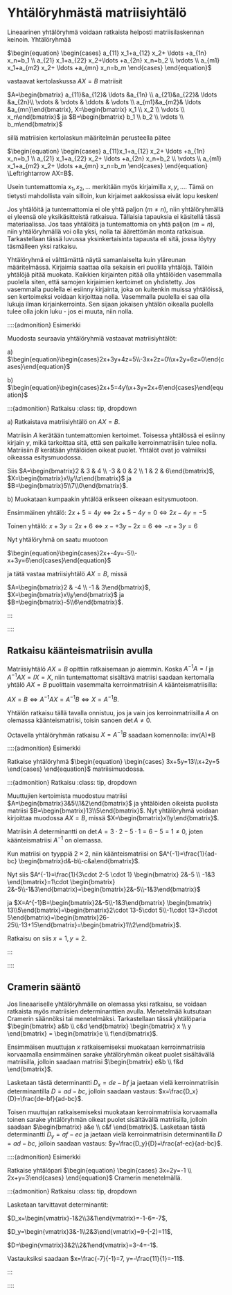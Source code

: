 # Yhtälöryhmästä matriisiyhtälö

Lineaarinen yhtälöryhmä voidaan ratkaista helposti matriisilaskennan keinoin. Yhtälöryhmää 

$\begin{equation} \begin{cases}
a_{11} x_1+a_{12} x_2+ \ldots +a_{1n} x_n=b_1 \\
a_{21} x_1+a_{22} x_2+\ldots +a_{2n} x_n=b_2 \\
\vdots \\
a_{m1} x_1+a_{m2} x_2+ \ldots +a_{mn} x_n=b_m \end{cases} \end{equation}$

vastaavat kertolaskussa $AX=B$ matriisit

$A=\begin{bmatrix} a_{11}&a_{12}& \ldots &a_{1n} \\ a_{21}&a_{22}& \ldots &a_{2n}\\ \vdots & \vdots & \ddots & \vdots \\ a_{m1}&a_{m2}& \ldots &a_{mn}\end{bmatrix}, X=\begin{bmatrix} x_1 \\ x_2 \\ \vdots \\ x_n\end{bmatrix}$ ja $B=\begin{bmatrix} b_1 \\ b_2 \\ \vdots \\ b_m\end{bmatrix}$

sillä matriisien kertolaskun määritelmän perusteella pätee 

$\begin{equation} \begin{cases}
a_{11}x_1+a_{12} x_2+ \ldots +a_{1n} x_n=b_1 \\ a_{21} x_1+a_{22} x_2+ \ldots +a_{2n} x_n=b_2 \\ \vdots \\ a_{m1} x_1+a_{m2} x_2+ \ldots +a_{mn} x_n=b_m \end{cases} \end{equation} \Leftrightarrow AX=B$.

Usein tuntemattomia $x_1, x_2, \dots$ merkitään myös kirjaimilla $x, y, \dots$. Tämä on tietysti mahdollista vain silloin, kun kirjaimet aakkosissa eivät lopu kesken! 

Jos yhtälöitä ja tuntemattomia ei ole yhtä paljon ($m\neq n$), niin yhtälöryhmällä ei yleensä ole yksikäsitteistä ratkaisua. Tällaisia tapauksia ei käsitellä tässä materiaalissa. Jos taas yhtälöitä ja tuntemattomia on yhtä paljon ($m=n$), niin yhtälöryhmällä voi olla yksi, nolla tai äärettömän monta ratkaisua. Tarkastellaan tässä luvussa yksinkertaisinta tapausta eli sitä, jossa löytyy täsmälleen yksi ratkaisu.

Yhtälöryhmä ei välttämättä näytä samanlaiselta kuin yläreunan määritelmässä. Kirjaimia saattaa olla sekaisin eri puolilla yhtälöjä. Tällöin yhtälöjä pitää muokata. Kaikkien kirjainten pitää olla yhtälöiden vasemmalla puolella siten, että samojen kirjaimien kertoimet on yhdistetty. Jos vasemmalla puolella ei esiinny kirjainta, joka on kuitenkin muissa yhtälöissä, sen kertoimeksi voidaan kirjoittaa nolla. Vasemmalla puolella ei saa olla lukuja ilman kirjainkerrointa. Sen sijaan jokaisen yhtälön oikealla puolella tulee olla jokin luku - jos ei muuta, niin nolla.

::::{admonition} Esimerkki

Muodosta seuraavia yhtälöryhmiä vastaavat matriisiyhtälöt:

a) $\begin{equation}\begin{cases}2x+3y+4z=5\\-3x+2z=0\\x+2y+6z=0\end{cases}\end{equation}$

b) $\begin{equation}\begin{cases}2x+5=4y\\x+3y=2x+6\end{cases}\end{equation}$

:::{admonition} Ratkaisu
:class: tip, dropdown

a) Ratkaistava matriisiyhtälö on $AX=B$.

Matriisin $A$ kerätään tuntemattomien kertoimet. Toisessa yhtälössä ei esiinny kirjain $y$, mikä tarkoittaa sitä, että sen paikalle kerroinmatriisiin tulee nolla. Matriisiin $B$ kerätään yhtälöiden oikeat puolet. Yhtälöt ovat jo valmiiksi oikeassa esitysmuodossa.

Siis $A=\begin{bmatrix}2 & 3 & 4 \\ -3 & 0 & 2 \\ 1 & 2 & 6\end{bmatrix}$, $X=\begin{bmatrix}x\\y\\z\end{bmatrix}$ ja $B=\begin{bmatrix}5\\7\\0\end{bmatrix}$.

b) Muokataan kumpaakin yhtälöä erikseen oikeaan esitysmuotoon.

Ensimmäinen yhtälö: $2x+5=4y \Leftrightarrow 2x+5-4y=0 \Leftrightarrow 2x-4y=-5$

Toinen yhtälö: $x+3y=2x+6 \Leftrightarrow x-+3y-2x=6 \Leftrightarrow -x+3y=6$

Nyt yhtälöryhmä on saatu muotoon

$\begin{equation}\begin{cases}2x+-4y=-5\\-x+3y=6\end{cases}\end{equation}$

ja tätä vastaa matriisiyhtälö $AX=B$, missä

$A=\begin{bmatrix}2 & -4 \\ -1 & 3\end{bmatrix}$, $X=\begin{bmatrix}x\\y\end{bmatrix}$ ja $B=\begin{bmatrix}-5\\6\end{bmatrix}$.

:::

::::

## Ratkaisu käänteismatriisin avulla


Matriisiyhtälö $AX=B$ opittiin ratkaisemaan jo aiemmin. Koska $A^{-1}A=I$ ja $A^{-1}AX=IX=X$, niin tuntemattomat sisältävä matriisi saadaan kertomalla yhtälö $AX=B$ puolittain vasemmalta kerroinmatriisin $A$ käänteismatriisilla:

$AX=B \Leftrightarrow A^{-1}AX=A^{-1}B \Leftrightarrow X=A^{-1}B$.

Yhtälön ratkaisu tällä tavalla onnistuu, jos ja vain jos kerroinmatriisilla $A$ on olemassa käänteismatriisi, toisin sanoen $\det{A} \neq 0$.

Octavella yhtälöryhmän ratkaisu $X=A^{-1}B$ saadaan komennolla: inv(A)\*B

::::{admonition} Esimerkki 

Ratkaise yhtälöryhmä $\begin{equation} \begin{cases} 3x+5y=13\\x+2y=5 \end{cases} \end{equation}$ matriisimuodossa.

:::{admonition} Ratkaisu
:class: tip, dropdown

Muuttujien kertoimista muodostuu matriisi $A=\begin{bmatrix}3&5\\1&2\end{bmatrix}$ ja yhtälöiden oikeista puolista matriisi $B=\begin{bmatrix}13\\5\end{bmatrix}$. Nyt yhtälöryhmä voidaan kirjoittaa muodossa $AX=B$, missä $X=\begin{bmatrix}x\\y\end{bmatrix}$.

Matriisin $A$ determinantti on $\det{A}=3\cdot 2-5\cdot 1=6-5=1\neq 0$, joten käänteismatriisi $A^{-1}$ on olemassa.

Kun matriisi on tyyppiä $2\times 2$, niin käänteismatriisi on $A^{-1}=\frac{1}{ad-bc} \begin{bmatrix}d&-b\\-c&a\end{bmatrix}$. 

Nyt siis $A^{-1}=\frac{1}{3\cdot 2-5 \cdot 1} \begin{bmatrix} 2&-5 \\ -1&3 \end{bmatrix}=1\cdot \begin{bmatrix} 2&-5\\-1&3\end{bmatrix}=\begin{bmatrix}2&-5\\-1&3\end{bmatrix}$

ja $X=A^{-1}B=\begin{bmatrix}2&-5\\-1&3\end{bmatrix} \begin{bmatrix} 13\\5\end{bmatrix}=\begin{bmatrix}2\cdot 13-5\cdot 5\\-1\cdot 13+3\cdot 5\end{bmatrix}=\begin{bmatrix}26-25\\-13+15\end{bmatrix}=\begin{bmatrix}1\\2\end{bmatrix}$.

Ratkaisu on siis $x=1,y=2$. 

:::

::::

## Cramerin sääntö

Jos lineaariselle yhtälöryhmälle on olemassa yksi ratkaisu, se voidaan ratkaista myös matriisien determinanttien avulla. Menetelmää kutsutaan Cramerin säännöksi tai menetelmäksi. Tarkastellaan tässä yhtälöparia $\begin{bmatrix} a&b \\ c&d \end{bmatrix} \begin{bmatrix} x \\ y \end{bmatrix} = \begin{bmatrix}e \\ f\end{bmatrix}$.

Ensimmäisen muuttujan $x$ ratkaisemiseksi muokataan kerroinmatriisia korvaamalla ensimmäinen sarake yhtälöryhmän oikeat puolet sisältävällä matriisilla, jolloin saadaan matriisi $\begin{bmatrix} e&b \\ f&d \end{bmatrix}$.

Lasketaan tästä determinantti $D_x=de-bf$ ja jaetaan vielä kerroinmatriisin determinantilla $D=ad-bc$, jolloin saadaan vastaus: $x=\frac{D_x}{D}=\frac{de-bf}{ad-bc}$.

Toisen muuttujan ratkaisemiseksi muokataan kerroinmatriisia korvaamalla toinen sarake yhtälöryhmän oikeat puolet sisältävällä matriisilla, jolloin saadaan $\begin{bmatrix} a&e \\ c&f \end{bmatrix}$. Lasketaan tästä determinantti $D_y = af-ec$ ja jaetaan vielä kerroinmatriisin determinantilla $D=ad-bc$, jolloin saadaan vastaus: $y=\frac{D_y}{D}=\frac{af-ec}{ad-bc}$.

::::{admonition} Esimerkki

Ratkaise yhtälöpari $\begin{equation} \begin{cases} 3x+2y=-1 \\ 2x+y=3\end{cases} \end{equation}$ Cramerin menetelmällä.

:::{admonition} Ratkaisu
:class: tip, dropdown

Lasketaan tarvittavat determinantit: 

$D_x=\begin{vmatrix}-1&2\\3&1\end{vmatrix}=-1-6=-7$,

$D_y=\begin{vmatrix}3&-1\\2&3\end{vmatrix}=9-(-2)=11$,

$D=\begin{vmatrix}3&2\\2&1\end{vmatrix}=3-4=-1$.

Vastauksiksi saadaan $x=\frac{-7}{-1}=7, y=-\frac{11}{1}=-11$.

:::

::::